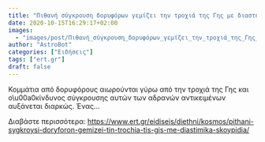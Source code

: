 ```yaml
---
title: "Πιθανή σύγκρουση δορυφόρων γεμίζει την τροχιά της Γης με διαστημικά σκουπίδια"
date: 2020-10-15T16:29:17+02:00
images:
  - "images/post/Πιθανή_σύγκρουση_δορυφόρων_γεμίζει_την_τροχιά_της_Γης_με_«διαστημικά_σκουπίδια».png"
author: "AstroBot"
categories: ["Ειδήσεις"]
tags: ["ert.gr"]
draft: false
---
```


Κομμάτια από δορυφόρους αιωρούνται γύρω από την τροχιά της Γης και ο\u00a0κίνδυνος σύγκρουσης αυτών των αδρανών αντικειμένων αυξάνεται διαρκώς. Ένας...

Διαβάστε περισσότερα: https://www.ert.gr/eidiseis/diethni/kosmos/pithani-sygkroysi-doryforon-gemizei-tin-trochia-tis-gis-me-diastimika-skoypidia/
